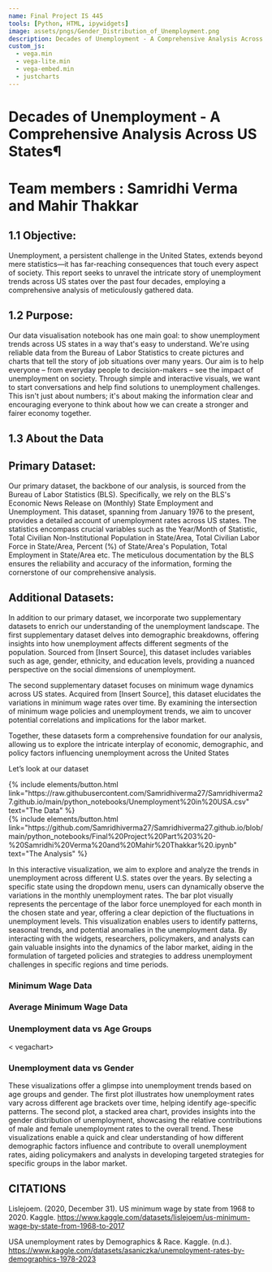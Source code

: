 ```yaml
---
name: Final Project IS 445 
tools: [Python, HTML, ipywidgets]
image: assets/pngs/Gender_Distribution_of_Unemployment.png
description: Decades of Unemployment - A Comprehensive Analysis Across US States. Team members - Samridhi Verma & Mahir Thakkar
custom_js:
  - vega.min
  - vega-lite.min
  - vega-embed.min
  - justcharts
---
```



# Decades of Unemployment - A Comprehensive Analysis Across US States¶
# Team members : Samridhi Verma and Mahir Thakkar

## 1.1 Objective:

Unemployment, a persistent challenge in the United States, extends beyond mere statistics—it has far-reaching consequences that touch every aspect of society. This report seeks to unravel the intricate story of unemployment trends across US states over the past four decades, employing a comprehensive analysis of meticulously gathered data.

## 1.2 Purpose:

Our data visualisation notebook has one main goal: to show unemployment trends across US states in a way that's easy to understand. We're using reliable data from the Bureau of Labor Statistics to create pictures and charts that tell the story of job situations over many years. Our aim is to help everyone – from everyday people to decision-makers – see the impact of unemployment on society. Through simple and interactive visuals, we want to start conversations and help find solutions to unemployment challenges. This isn't just about numbers; it's about making the information clear and encouraging everyone to think about how we can create a stronger and fairer economy together.

## 1.3 About the Data
## Primary Dataset:

Our primary dataset, the backbone of our analysis, is sourced from the Bureau of Labor Statistics (BLS). Specifically, we rely on the BLS's Economic News Release on (Monthly) State Employment and Unemployment. This dataset, spanning from January 1976 to the present, provides a detailed account of unemployment rates across US states. The statistics encompass crucial variables such as the Year/Month of Statistic, Total Civilian Non-Institutional Population in State/Area, Total Civilian Labor Force in State/Area, Percent (%) of State/Area's Population, Total Employment in State/Area etc. The meticulous documentation by the BLS ensures the reliability and accuracy of the information, forming the cornerstone of our comprehensive analysis.

## Additional Datasets:

In addition to our primary dataset, we incorporate two supplementary datasets to enrich our understanding of the unemployment landscape. The first supplementary dataset delves into demographic breakdowns, offering insights into how unemployment affects different segments of the population. Sourced from [Insert Source], this dataset includes variables such as age, gender, ethnicity, and education levels, providing a nuanced perspective on the social dimensions of unemployment.

The second supplementary dataset focuses on minimum wage dynamics across US states. Acquired from [Insert Source], this dataset elucidates the variations in minimum wage rates over time. By examining the intersection of minimum wage policies and unemployment trends, we aim to uncover potential correlations and implications for the labor market.

Together, these datasets form a comprehensive foundation for our analysis, allowing us to explore the intricate interplay of economic, demographic, and policy factors influencing unemployment across the United States

Let’s look at our dataset

<vegachart schema-url="{{ site.baseurl }}/assets/json/altair_minimum_wage_data.json" style="width: 100%"><vegachart>


<vegachart schema-url="{{ site.baseurl }}/assets/json/interactive_unemployment_chart.json" style="width: 100%"></vegachart>



<div class="left">
{% include elements/button.html link="https://raw.githubusercontent.com/Samridhiverma27/Samridhiverma27.github.io/main/python_notebooks/Unemployment%20in%20USA.csv" text="The Data" %}
</div>


<div class="right">
{% include elements/button.html link="https://github.com/Samridhiverma27/Samridhiverma27.github.io/blob/main/python_notebooks/Final%20Project%20Part%203%20-%20Samridhi%20Verma%20and%20Mahir%20Thakkar%20.ipynb" text="The Analysis" %}
</div>

In this interactive visualization, we aim to explore and analyze the trends in unemployment across different U.S. states over the years. By selecting a specific state using the dropdown menu, users can dynamically observe the variations in the monthly unemployment rates. The bar plot visually represents the percentage of the labor force unemployed for each month in the chosen state and year, offering a clear depiction of the fluctuations in unemployment levels. This visualization enables users to identify patterns, seasonal trends, and potential anomalies in the unemployment data. By interacting with the widgets, researchers, policymakers, and analysts can gain valuable insights into the dynamics of the labor market, aiding in the formulation of targeted policies and strategies to address unemployment challenges in specific regions and time periods.

### Minimum Wage Data

<vegachart schema-url="{{ site.baseurl }}/assets/json/altair_average_minimum_wage_data.json" style="width: 100%"><vegachart>


### Average Minimum Wage Data

<vegachart schema-url="{{ site.baseurl }}/assets/json/altair_minimum_wage_data.json" style="width: 100%"></vegachart>


### Unemployment data vs Age Groups


<vegachart schema-url="{{ site.baseurl }}/assets/json/altair_unemployment_data_age_groups.json" style="width: 100%">< vegachart>


### Unemployment data vs Gender


<vegachart schema-url="{{ site.baseurl }}/assets/json/altair_unemployment_data_gender.json" style="width: 100%"></vegachart>


These visualizations offer a glimpse into unemployment trends based on age groups and gender. The first plot illustrates how unemployment rates vary across different age brackets over time, helping identify age-specific patterns. The second plot, a stacked area chart, provides insights into the gender distribution of unemployment, showcasing the relative contributions of male and female unemployment rates to the overall trend. These visualizations enable a quick and clear understanding of how different demographic factors influence and contribute to overall unemployment rates, aiding policymakers and analysts in developing targeted strategies for specific groups in the labor market.


## CITATIONS

Lislejoem. (2020, December 31). US minimum wage by state from 1968 to 2020. Kaggle. 
https://www.kaggle.com/datasets/lislejoem/us-minimum-wage-by-state-from-1968-to-2017

USA unemployment rates by Demographics & Race. Kaggle. (n.d.). 
https://www.kaggle.com/datasets/asaniczka/unemployment-rates-by-demographics-1978-2023